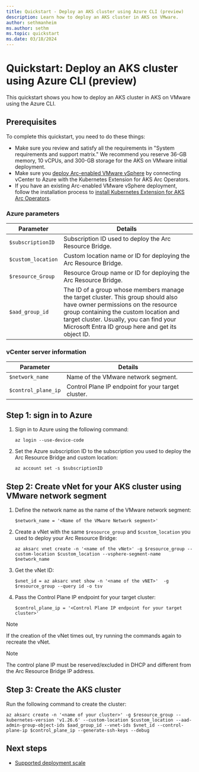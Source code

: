 ```yaml
---
title: Quickstart - Deploy an AKS cluster using Azure CLI (preview)
description: Learn how to deploy an AKS cluster in AKS on VMware. 
author: sethmanheim
ms.author: sethm
ms.topic: quickstart
ms.date: 03/18/2024
---
```


# Quickstart: Deploy an AKS cluster using Azure CLI (preview)

This quickstart shows you how to deploy an AKS cluster in AKS on VMware using the Azure CLI.

## Prerequisites

To complete this quickstart, you need to do these things:

- Make sure you review and satisfy all the requirements in "System requirements and support matrix." We recommend you reserve 36-GB memory, 10 vCPUs, and 300-GB storage for the AKS on VMware initial deployment.
- Make sure you [deploy Arc-enabled VMware vSphere](/azure/azure-arc/vmware-vsphere/quick-start-connect-vcenter-to-arc-using-script) by connecting vCenter to Azure with the Kubernetes Extension for AKS Arc Operators.
- If you have an existing Arc-enabled VMware vSphere deployment, follow the installation process to [install Kubernetes Extension for AKS Arc Operators](aks-vmware-install-kubernetes-extension.md).

### Azure parameters

| Parameter        | Details                                                                                                                                                                                                                                                           |
|------------------|-------------------------------------------------------------------------------------------------------------------------------------------------------------------------------------------------------------------------------------------------------------------|
| `$subscriptionID`  | Subscription ID used to deploy the Arc Resource Bridge.                                                                                                                                                                                                           |
| `$custom_location` | Custom location name or ID for deploying the Arc Resource Bridge.                                                                                                                                                                                                 |
| `$resource_Group`  | Resource Group name or ID for deploying the Arc Resource Bridge.                                                                                                                                                                                                  |
| `$aad_group_id`    | The ID of a group whose members manage the target cluster. This group should also have owner permissions on the resource group containing the custom location and target cluster. Usually, you can find your Microsoft Entra ID group here and get its object ID. |

### vCenter server information

|     Parameter            |     Details                                      |
|--------------------------|------------------------------------------------------------|
|     `$network_name`        |     Name of the VMware network segment.                   |
|     `$control_plane_ip`    |     Control Plane IP endpoint for your target cluster.    |

## Step 1: sign in to Azure

1. Sign in to Azure using the following command:

   ```azurecli
   az login --use-device-code
   ```

1. Set the Azure subscription ID to the subscription you used to deploy the Arc Resource Bridge and custom location:

   ```azurecli
   az account set -s $subscriptionID
   ```

## Step 2: Create vNet for your AKS cluster using VMware network segment

1. Define the network name as the name of the VMware network segment:

   ```azurecli
   $network_name = '<Name of the VMware Network segment>'
   ```

1. Create a vNet with the same `$resource_group` and `$custom_location` you used to deploy your Arc Resource Bridge:

   ```azurecli
   az aksarc vnet create -n '<name of the vNet>' -g $resource_group --custom-location $custom_location --vsphere-segment-name $network_name
   ```

1. Get the vNet ID:

   ```azurecli
   $vnet_id = az aksarc vnet show -n '<name of the vNET>'  -g $resource_group --query id -o tsv
   ```

1. Pass the Control Plane IP endpoint for your target cluster:

   ```azurecli
   $control_plane_ip = '<Control Plane IP endpoint for your target cluster>'
   ```

> [!NOTE]
> If the creation of the vNet times out, try running the commands again to recreate the vNet.

> [!NOTE]
> The control plane IP must be reserved/excluded in DHCP and different from the Arc Resource Bridge IP address.

## Step 3: Create the AKS cluster

Run the following command to create the cluster:

```azurecli
az aksarc create -n '<name of your cluster>' -g $resource_group --kubernetes-version 'v1.26.6' --custom-location $custom_location --aad-admin-group-object-ids $aad_group_id --vnet-ids $vnet_id --control-plane-ip $control_plane_ip --generate-ssh-keys --debug
```

## Next steps

- [Supported deployment scale](aks-vmware-scale-requirements.md)
